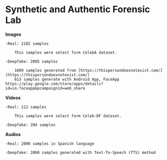 # Synthetic and Authentic Forensic Lab

**Images**

	-Real: 2102 samples
		
		This samples were select form CelebA dataset.
		
	-Deepfake: 2095 samples
		
		1009 samples generated from [https://thispersondoesnotexist.com/](https://thispersondoesnotexist.com/)
		613 samples generate with Android App, FaceApp https://play.google.com/store/apps/details?id=io.faceapp&pcampaignid=web_share
	
		
	
**Videos**

	-Real: 212 samples
		
		This samples were select form Celeb-DF dataset.
		
	-Deepfake: 204 samples
	
	
**Audios**

	-Real: 2000 samples in Spanish language	
		
	-Deepfake: 2000 samples generated with Text-To-Speech (TTS) method
